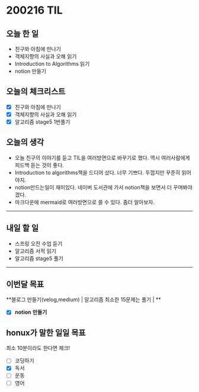 # 200216 TIL



## 오늘 한 일

- 친구와 아침에 만나기
- 객체지향의 사실과 오해 읽기
- Introduction to Algorithms 읽기
- notion 만들기




## 오늘의 체크리스트

- [x] 친구와 아침에 만나기
- [x] 객체지향의 사실과 오해 읽기
- [x] 알고리즘 stage5 1번풀기

## 오늘의 생각

- 오늘 친구의 이야기를 듣고  TIL을 여러방면으로 바꾸기로 했다. 역시 여러사람에게 피드백 듣는 것이 좋다.
- Introduction to algorithms책을 드디어 샀다. 너무 기쁘다. 두껍지만 꾸준히 읽어야지.
- notion만드는일이 재미있다. 네이버 도서관에 가서 notion책을 보면서 더 꾸며봐야겠다.
- 마크다운에 mermaid로 여러방면으로 쓸 수 있다. 좀더 알아보자.

---



## 내일 할 일

- 스프링 오전 수업 듣기
- 알고리즘 서적 읽기
- 알고리즘 stage5 풀기

---



## 이번달 목표

**블로그 만들기(velog,medium) | 알고리즘 최소한 15문제는 풀기 | **

- [x] **notion** **만들기**

## honux가 말한 일일 목표

최소 10분이라도 한다면 체크!

- [ ] 코딩하기
- [x] 독서
- [ ] 운동
- [ ] 영어
